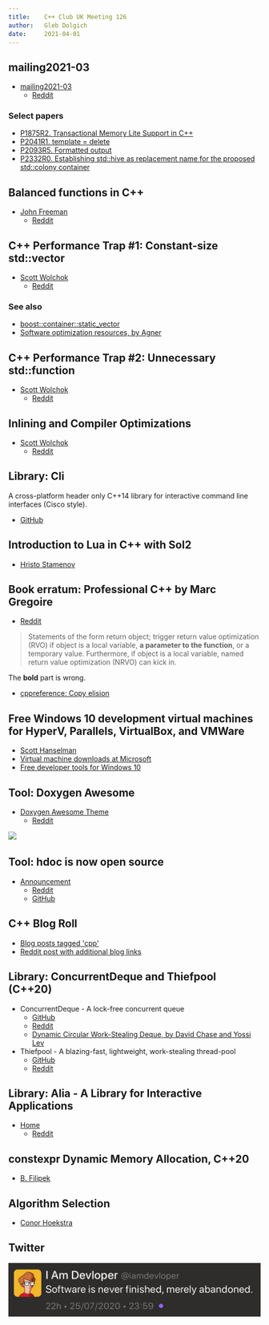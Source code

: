 ```yaml
---
title:    C++ Club UK Meeting 126
author:   Gleb Dolgich
date:     2021-04-01
---
```


## mailing2021-03

* [mailing2021-03](http://www.open-std.org/jtc1/sc22/wg21/docs/papers/2021/#mailing2021-03)
  * [Reddit](https://www.reddit.com/r/cpp/comments/mcwx0i/wg21_aka_c_standard_committee_march_2021_mailing/)

### Select papers

* [P1875R2. Transactional Memory Lite Support in C++](http://www.open-std.org/jtc1/sc22/wg21/docs/papers/2021/p1875r2.pdf)
* [P2041R1. template = delete](http://www.open-std.org/jtc1/sc22/wg21/docs/papers/2021/p2041r1.html)
* [P2093R5. Formatted output](http://www.open-std.org/jtc1/sc22/wg21/docs/papers/2021/p2093r5.html)
* [P2332R0. Establishing std::hive as replacement name for the proposed std::colony container](http://www.open-std.org/jtc1/sc22/wg21/docs/papers/2021/p2332r0.html)

## Balanced functions in C++

* [John Freeman](https://jfreeman.dev/blog/2021/03/22/balanced-functions-in-c++/)
  * [Reddit](https://www.reddit.com/r/cpp/comments/mas9re/balanced_functions_in_c/)

## C++ Performance Trap #1: Constant-size std::vector

* [Scott Wolchok](https://wolchok.org/posts/cxx-trap-1-constant-size-vector/)
  * [Reddit](https://www.reddit.com/r/cpp/comments/kyc6f9/c_performance_trap_1_constantsize_stdvector/)

### See also

* [boost::container::static_vector](https://www.boost.org/doc/libs/1_75_0/doc/html/boost/container/static_vector.html)
* [Software optimization resources, by Agner](https://www.agner.org/optimize/#manuals)

## C++ Performance Trap #2: Unnecessary std::function

* [Scott Wolchok](https://wolchok.org/posts/cxx-trap-2-std-function/)
  * [Reddit](https://www.reddit.com/r/cpp/comments/kzvjgn/c_performance_trap_2_unnecessary_stdfunction/?ref=share&ref_source=link)

## Inlining and Compiler Optimizations

* [Scott Wolchok](https://wolchok.org/posts/inlining-and-compiler-optimizations/)
  * [Reddit](https://www.reddit.com/r/cpp/comments/l3r8o4/inlining_and_compiler_optimizations/?ref=share&ref_source=link)

## Library: Cli

A cross-platform header only C++14 library for interactive command line interfaces (Cisco style).

* [GitHub](https://github.com/daniele77/cli)

## Introduction to Lua in C++ with Sol2

* [Hristo Stamenov](https://thatonegamedev.com/cpp/introduction-to-lua-in-c-with-sol2/)

## Book erratum: Professional C++ by Marc Gregoire

* [Reddit](https://www.reddit.com/r/cpp/comments/ltwbsj/professional_c_5th_ed_and_statement_about_rvo_and/)

> Statements of the form return object; trigger return value optimization (RVO) if object is a local variable, **a parameter to the function**, or a temporary value. Furthermore, if object is a local variable, named return value optimization (NRVO) can kick in.

The **bold** part is wrong.

* [cppreference: Copy elision](https://en.cppreference.com/w/cpp/language/copy_elision)

## Free Windows 10 development virtual machines for HyperV, Parallels, VirtualBox, and VMWare

* [Scott Hanselman](https://www.hanselman.com/blog/free-windows-10-development-virtual-machines-for-hyperv-parallels-virtualbox-and-vmware)
* [Virtual machine downloads at Microsoft](https://developer.microsoft.com/en-us/windows/downloads/virtual-machines/?WT.mc_id=-blog-scottha)
* [Free developer tools for Windows 10](https://developer.microsoft.com/en-us/windows/downloads?WT.mc_id=-blog-scottha)

## Tool: Doxygen Awesome

* [Doxygen Awesome Theme](https://jothepro.github.io/doxygen-awesome-css/)
  * [Reddit](https://www.reddit.com/r/cpp/comments/ma2r2r/dxoygen_awesome_css_make_your_doxygen_docs/)

![](https://jothepro.github.io/doxygen-awesome-css/screenshot.png)

## Tool: hdoc is now open source

* [Announcement](https://hdoc.io/blog/open-sourcing-hdoc/)
  * [Reddit](https://www.reddit.com/r/cpp/comments/maslrs/hdoc_the_modern_documentation_tool_for_c_is_now/)
  * [GitHub](https://github.com/hdoc/hdoc)

## C++ Blog Roll

* [Blog posts tagged 'cpp'](https://blogsurf.io/tag/cpp)
* [Reddit post with additional blog links](https://www.reddit.com/r/cpp/comments/m51ugh/list_of_c_blogs_by_individual_developers/)

## Library: ConcurrentDeque and Thiefpool (C++20)

* ConcurrentDeque - A lock-free concurrent queue
  * [GitHub](https://github.com/ConorWilliams/ConcurrentDeque)
  * [Reddit](https://www.reddit.com/r/cpp/comments/m2sqt9/conorwilliamsconcurrentdeque/)
  * [Dynamic Circular Work-Stealing Deque, by David Chase and Yossi Lev](https://www.dre.vanderbilt.edu/~schmidt/PDF/work-stealing-dequeue.pdf)
* Thiefpool - A blazing-fast, lightweight, work-stealing thread-pool
  * [GitHub](https://github.com/ConorWilliams/Threadpool)
  * [Reddit](https://www.reddit.com/r/cpp/comments/m6z2fz/workstealing_threadpool/)

## Library: Alia - A Library for Interactive Applications

* [Home](https://alia.dev/)
  * [Reddit](https://www.reddit.com/r/cpp/comments/m2ynrm/alia_a_declarative_ui_library_for_c/)

## constexpr Dynamic Memory Allocation, C++20

* [B. Filipek](https://www.cppstories.com/2021/constexpr-new-cpp20/)

## Algorithm Selection

* [Conor Hoekstra](https://codereport.github.io/Algorithm-Selection/)

## Twitter

![](img/abandoned.jpeg)
